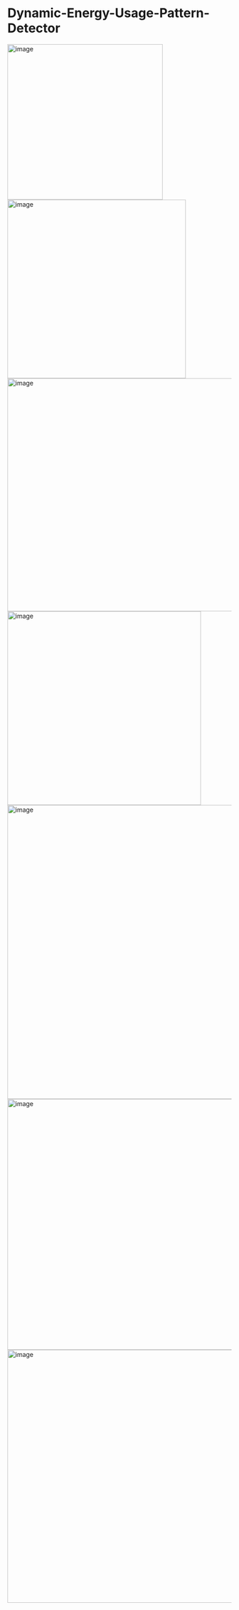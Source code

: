# Dynamic-Energy-Usage-Pattern-Detector


<img width="349" alt="image" src="https://github.com/user-attachments/assets/fdcd421b-b259-4dd4-ae8a-46f7906fbe00" />

<img width="401" alt="image" src="https://github.com/user-attachments/assets/226cbe91-839b-430d-8a73-12bc9e31fc28" />

<img width="523" alt="image" src="https://github.com/user-attachments/assets/bc7119ef-861a-4379-b419-379ac1015b53" />

<img width="435" alt="image" src="https://github.com/user-attachments/assets/0fb06f38-7cdf-4568-8cd1-8eb17e20d9e3" />

<img width="660" alt="image" src="https://github.com/user-attachments/assets/4242422a-d14e-4b5d-9fed-b84cfef37ee5" />

<img width="563" alt="image" src="https://github.com/user-attachments/assets/ae97ab99-7262-4b97-908f-8d00040c1a36" />

<img width="568" alt="image" src="https://github.com/user-attachments/assets/ac837eb3-1f87-4833-a9a0-4ccc5ef0742e" />

